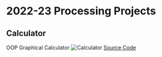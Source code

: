 # 2022-23 Processing Projects

## Calculator
OOP Graphical Calculator 
![Calculator]()
[Source Code]()
